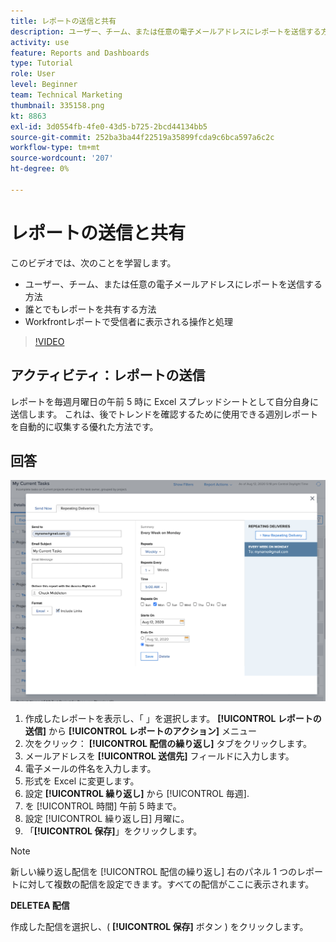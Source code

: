 ```yaml
---
title: レポートの送信と共有
description: ユーザー、チーム、または任意の電子メールアドレスにレポートを送信する方法、およびWorkfrontの他のユーザーとレポートを共有する方法について説明します。
activity: use
feature: Reports and Dashboards
type: Tutorial
role: User
level: Beginner
team: Technical Marketing
thumbnail: 335158.png
kt: 8863
exl-id: 3d0554fb-4fe0-43d5-b725-2bcd44134bb5
source-git-commit: 252ba3ba44f22519a35899fcda9c6bca597a6c2c
workflow-type: tm+mt
source-wordcount: '207'
ht-degree: 0%

---
```


# レポートの送信と共有

このビデオでは、次のことを学習します。

* ユーザー、チーム、または任意の電子メールアドレスにレポートを送信する方法
* 誰とでもレポートを共有する方法
* Workfrontレポートで受信者に表示される操作と処理

>[!VIDEO](https://video.tv.adobe.com/v/335158/?quality=12)

## アクティビティ：レポートの送信

レポートを毎週月曜日の午前 5 時に Excel スプレッドシートとして自分自身に送信します。 これは、後でトレンドを確認するために使用できる週別レポートを自動的に収集する優れた方法です。

## 回答

![レポートの繰り返し配信を設定する画面の画像](assets/send-a-report.png)

1. 作成したレポートを表示し、「 」を選択します。 **[!UICONTROL レポートの送信]** から **[!UICONTROL レポートのアクション]** メニュー
1. 次をクリック： **[!UICONTROL 配信の繰り返し]** タブをクリックします。
1. メールアドレスを **[!UICONTROL 送信先]** フィールドに入力します。
1. 電子メールの件名を入力します。
1. 形式を Excel に変更します。
1. 設定 **[!UICONTROL 繰り返し]** から [!UICONTROL 毎週].
1. を [!UICONTROL 時間] 午前 5 時まで。
1. 設定 [!UICONTROL 繰り返し日] 月曜に。
1. 「**[!UICONTROL 保存]**」をクリックします。

>[!NOTE]
>
>新しい繰り返し配信を [!UICONTROL 配信の繰り返し] 右のパネル 1 つのレポートに対して複数の配信を設定できます。すべての配信がここに表示されます。

**DELETEA 配信**

作成した配信を選択し、( **[!UICONTROL 保存]** ボタン ) をクリックします。

